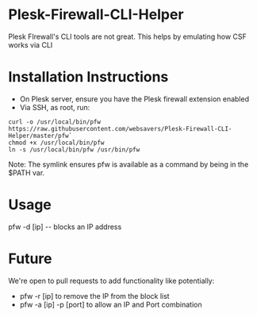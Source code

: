 # Plesk-Firewall-CLI-Helper
 Plesk FIrewall's CLI tools are not great. This helps by emulating how CSF works via CLI

# Installation Instructions
- On Plesk server, ensure you have the Plesk firewall extension enabled
- Via SSH, as root, run: 

```
curl -o /usr/local/bin/pfw https://raw.githubusercontent.com/websavers/Plesk-Firewall-CLI-Helper/master/pfw`
chmod +x /usr/local/bin/pfw
ln -s /usr/local/bin/pfw /usr/bin/pfw
```
Note: The symlink ensures pfw is available as a command by being in the $PATH var.

# Usage

pfw -d [ip] -- blocks an IP address

# Future
We're open to pull requests to add functionality like potentially:
- pfw -r [ip] to remove the IP from the block list
- pfw -a [ip] -p [port] to allow an IP and Port combination